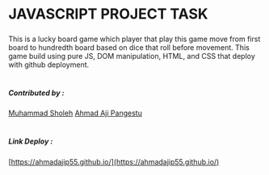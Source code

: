 # JAVASCRIPT PROJECT TASK
#####
This is a lucky board game which player that play this game move from first board to hundredth board based on dice that roll before movement.
This game build using pure JS, DOM manipulation, HTML, and CSS that deploy with github deployment.
#
#
##### Contributed by :
[Muhammad Sholeh](https://github.com/xmush/)
[Ahmad Aji Pangestu](https://github.com/ahmadajip55)
#
#
##### Link Deploy :
[https://ahmadajip55.github.io/](https://ahmadajip55.github.io/)
